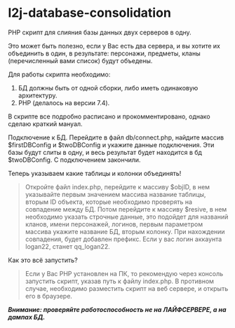 # l2j-database-consolidation

PHP скрипт для слияния базы данных двух серверов в одну.


Это может быть полезно, если у Вас есть два сервера, и вы хотите их объединить в один, в результате: персонажи, предметы, кланы (перечисленный вами список) будут объедены.


Для работы скрипта необходимо:
1. БД должны быть от одной сборки, либо иметь одинаковую архитектуру.
2. PHP (делалось на версии 7.4).

В скрипте все подробно расписано и прокомментировано, однако сделаю краткий мануал.

Подключение к БД.
    Перейдите в файл db/connect.php, найдите массив $firstDBConfig и $twoDBConfig и укажите данные подключения.
    Эти базы будут слиты в одну, и весь результат будет находится в бд $twoDBConfig.
С подключением закончили.

Теперь указываем какие таблицы и колонки объединять!

>Откройте файл index.php, перейдите к массиву $objID, в нем указывайте первым значением массива название таблицы, вторым ID объекта, которые необходимо проверять на совпадение между БД.
    Потом перейдите к массиву $resive, в нем необходимо указать строчные данные, это подойдет для названий кланов, имени персонажей, логинов, первым параметром массива укажите название БД, вторым колонку. При нахождении совпадения, будет добавлен префикс. Если у вас логин аккаунта logan22, станет qq_logan22.
 

Как это всё запустить?
>Если у Вас PHP установлен на ПК, то рекомендую через консоль запустить скрипт, указав путь к файлу index.php.
    В противном случае, необходимо разместить скрипт на веб сервере, и открыть его в браузере.

***Внимание: проверяйте работоспособность не на ЛАЙФСЕРВЕРЕ, а на дампах БД.***
